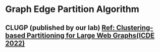 # Graph Edge Partition Algorithm
## CLUGP (published by our lab)  [Ref: Clustering-based Partitioning for Large Web Graphs(ICDE 2022)](https://arxiv.org/pdf/2201.00472.pdf)
